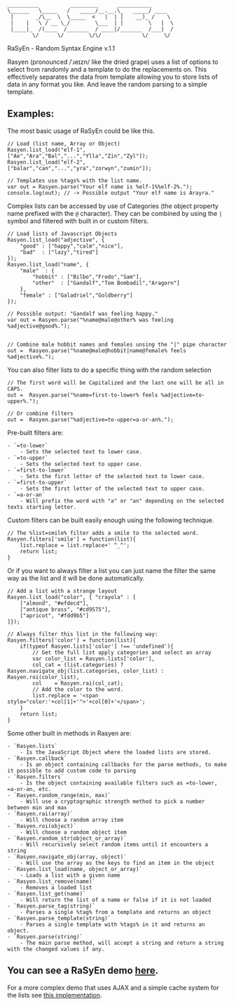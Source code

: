 
```
__________          _________      ___________       
\______   \_____   /   _____/__.__.\_   _____/ ____  
 |       _/\__  \  \_____  <   |  | |    __)_ /    \ 
 |    |   \ / __ \_/        \___  | |        \   |  \
 |____|_  /(____  /_______  / ____|/_______  /___|  /
        \/      \/        \/\/             \/     \/ 
```

RaSyEn - Random Syntax Engine v.1.1

Rasyen (pronounced /ˈɹeɪzn/ like the dried grape) uses a list of options to select from randomly and a template to do the replacements on. This effectively separates the data from template allowing you to store lists of data in any format you like. And leave the random parsing to a simple template.

## Examples:

The most basic usage of RaSyEn could be like this.

```
// Load (list name, Array or Object)
Rasyen.list_load("elf-1", ["Ae","Ara","Bal","...","Ylla","Zin","Zyl"]);
Rasyen.list_load("elf-2", ["balar","can","...","yra","zorwyn","zumin"]);

// Templates use %tags% with the list name.
var out = Rasyen.parse("Your elf name is %elf-1%%elf-2%.");
console.log(out); // -> Possible output "Your elf name is Arayra."
``` 

Complex lists can be accessed by use of Categories (the object property name prefixed with the `@` character). They can be combined by using the `|` symbol and filtered with built in or custom filters.

```
// Load lists of Javascript Objects
Rasyen.list_load("adjective", {
    "good" : ["happy","calm","nice"],
    "bad"  : ["lazy","tired"]
});
Rasyen.list_load("name", {
    "male"  : {
        "hobbit" : ["Bilbo","Frodo","Sam"],
        "other"  : ["Gandalf","Tom Bombadil","Aragorn"]
    },
    "female" : ["Galadriel","Goldberry"]
});

// Possible output: "Gandalf was feeling happy."
var out = Rasyen.parse("%name@male@other% was feeling %adjective@good%.");


// Combine male hobbit names and females unsing the "|" pipe character
out =  Rasyen.parse("%name@male@hobbit|name@female% feels %adjective%.");
```

You can also filter lists to do a specific thing with the random selection

```
// The first word will be Capitalized and the last one will be all in CAPS.
out =  Rasyen.parse("%name=first-to-lower% feels %adjective=to-upper%.");

// Or combine filters
out =  Rasyen.parse("%adjective=to-upper=a-or-an%.");
```

Pre-built filters are:

    - `=to-lower`
        - Sets the selected text to lower case.
    - `=to-upper`
        - Sets the selected text to upper case.
    - `=first-to-lower`
        - Sets the first letter of the selected text to lower case.
    - `=first-to-upper`
        - Sets the first letter of the selected text to upper case.
    - `=a-or-an`
        - Will prefix the word with "a" or "an" depending on the selected texts starting letter.

Custom filters can be built easily enough using the following technique.

```
// The %list=smile% filter adds a smile to the selected word.
Rasyen.filters['smile'] = function(list){
    list.replace = list.replace+' ^_^';
    return list;
}
```

Or if you want to always filter a list you can just name the filter the same way as the list and it will be done automatically.


```
// Add a list with a strange layout
Rasyen.list_load("color", { "crayola" : [
    ["almond", "#efdecd"], 
    ["antique brass", "#cd9575"], 
    ["apricot", "#fdd9b5"]
]});

// Always filter this list in the following way:
Rasyen.filters['color'] = function(list){
    if(typeof Rasyen.lists['color'] !== 'undefined'){
        // Get the full list apply categories and select an array
        var color_list = Rasyen.lists['color'],
        col_cat = (list.categories) ? Rasyen.navigate_obj(list.categories, color_list) : Rasyen.roi(color_list),
        col    = Rasyen.rai(col_cat);
        // Add the color to the word.
        list.replace = '<span style="color:'+col[1]+'">'+col[0]+'</span>';
    }
    return list;
}
```

Some other built in methods in Rasyen are:

    - `Rasyen.lists`
        - Is the JavaScript Object where the loaded lists are stored.
    - `Rasyen.callback`
        - Is an object containing callbacks for the parse methods, to make it possible to add custom code to parsing
    - `Rasyen.filters`
        - Is the object containing available filters such as =to-lower, =a-or-an, etc.
    - `Rasyen.random_range(min, max)`
        - Will use a cryptographic strength method to pick a number between min and max
    - `Rasyen.rai(array)`
        - Will choose a random array item
    - `Rasyen.roi(object)`
        - Will choose a random object item
    - `Rasyen.random_str(object_or_array)`
        - Will recursively select random items until it encounters a string
    - `Rasyen.navigate_obj(array, object)`
        - Will use the array as the keys to find an item in the object
    - `Rasyen.list_load(name, object_or_array)`
        - Loads a list with a given name
    - `Rasyen.list_remove(name)`
        - Removes a loaded list
    - `Rasyen.list_get(name)`
        - Will return the list of a name or false if it is not loaded
    - `Rasyen.parse_tag(string)`
        - Parses a single %tag% from a template and returns an object
    - `Rasyen.parse_template(string)`
        - Parses a single template with %tags% in it and returns an object.
    - `Rasyen.parse(string)`
        - The main parse method, will accept a string and return a string with the changed values if any.

## You can see a RaSyEn demo [here](http://code.patxipierce.com/rasyen/tests.html).

For a more complex demo that uses AJAX and a simple cache system for the lists see [this implementation](http://patxipierce.com/rpg/inspiration/).